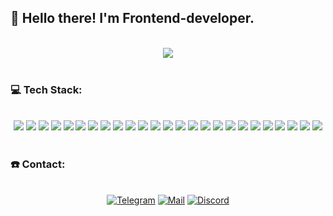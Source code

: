 ## 👋 Hello there! I'm Frontend-developer.

<br>

<div align="center">
  <img src="https://media.giphy.com/media/1oF1KAEYvmXBMo6uTS/giphy.gif"/>
</div>

<br>

### 💻 Tech Stack:

<br>

<div align="center">
<img src="https://img.shields.io/badge/javascript-%23323330.svg?style=for-the-badge&logo=javascript&logoColor=%23F7DF1E" />
<img src="https://img.shields.io/badge/html5-%23E34F26.svg?style=for-the-badge&logo=html5&logoColor=white" />
<img src="https://img.shields.io/static/v1?style=for-the-badge&message=CSS3&color=1572B6&logo=CSS3&logoColor=FFFFFF&label=" />
<img src="https://img.shields.io/badge/node.js-6DA55F?style=for-the-badge&logo=node.js&logoColor=white" />
<img src="https://img.shields.io/static/v1?style=for-the-badge&message=Codewars&color=B1361E&logo=Codewars&logoColor=FFFFFF&label=" />
<img src="https://img.shields.io/badge/typescript-%23007ACC.svg?style=for-the-badge&logo=typescript&logoColor=white" />
<img src="https://img.shields.io/badge/react-%2320232a.svg?style=for-the-badge&logo=react&logoColor=%2361DAFB" />
<img src="https://img.shields.io/badge/-Redux_Thunk-blue?style=for-the-badge&logo=Redux&logoColor=purple" />
<img src="https://img.shields.io/badge/redux-%23593d88.svg?style=for-the-badge&logo=redux&logoColor=white" />
<img src="https://img.shields.io/badge/-Git-black?style=for-the-badge&logo=git&logoColor=white" />
<img src="https://img.shields.io/badge/mongoose-880000?style=for-the-badge&logo=mongodb&logoColor=white" />
<img src="https://img.shields.io/badge/MongoDB-%234ea94b.svg?style=for-the-badge&logo=mongodb&logoColor=white" />
<img src="https://img.shields.io/badge/express.js-%23404d59.svg?style=for-the-badge&logo=express&logoColor=%2361DAFB" />
<img src="https://img.shields.io/badge/React_Router-CA4245?style=for-the-badge&logo=react-router&logoColor=white" />
<img src="https://img.shields.io/badge/Postman-FF6C37?style=for-the-badge&logo=postman&logoColor=white" />
<img src="https://img.shields.io/static/v1?style=for-the-badge&message=Nodemon&color=000000&logo=Nodemon&logoColor=76D04B&label=" />
<img src="https://img.shields.io/badge/-SASS-hotpink?style=for-the-badge&logo=SASS&logoColor=white" />
<img src="https://img.shields.io/badge/-JSON-black?style=for-the-badge&logo=json&logoColor=white" />
<img src="https://img.shields.io/badge/webpack-%238DD6F9.svg?style=for-the-badge&logo=webpack&logoColor=black" />
<img src="https://img.shields.io/badge/Babel-F9DC3e?style=for-the-badge&logo=babel&logoColor=black" />
<img src="https://img.shields.io/badge/jasmine-%238A4182.svg?style=for-the-badge&logo=jasmine&logoColor=white" />
<img src="https://img.shields.io/badge/yarn-%232C8EBB.svg?style=for-the-badge&logo=yarn&logoColor=white" />
<img src="https://img.shields.io/badge/figma-%23F24E1E.svg?style=for-the-badge&logo=figma&logoColor=white" />
<img src="https://img.shields.io/badge/ESLint-4B3263?style=for-the-badge&logo=eslint&logoColor=white" />
<img src="https://img.shields.io/badge/-Prettier-grey?style=for-the-badge&logo=Prettier&logoColor=orange" />
</div>

<br>

### ☎️ Contact:

<br>

<div align="center">
    <a target="_blank" href="https://t.me/arthurshelbaev"><img src="https://img.shields.io/static/v1?style=for-the-badge&message=Telegram&color=26A5E4&logo=Telegram&logoColor=FFFFFF&label=" alt="Telegram"/></a>
    <a target="_blank" href="mailto:konodiobrandoda@mail.ru"><img src="https://img.shields.io/static/v1?style=for-the-badge&message=Mail.Ru&color=005FF9&logo=Mail.Ru&logoColor=FFFFFF&label=" alt="Mail"/></a>
    <a target="_blank" href="https://discord.com/users/592031887799615489/"><img src="https://img.shields.io/static/v1?style=for-the-badge&message=Discord&color=5865F2&logo=Discord&logoColor=FFFFFF&label=" alt="Discord"/></a>
</div>
